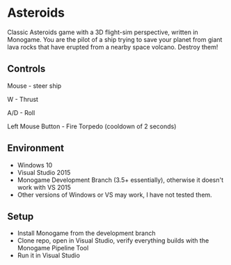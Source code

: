 # Asteroids

Classic Asteroids game with a 3D flight-sim perspective, written in Monogame. You are the pilot of a ship trying to save your planet from giant lava rocks that have erupted from a nearby space volcano. Destroy them!

## Controls
Mouse - steer ship

W - Thrust

A/D - Roll

Left Mouse Button - Fire Torpedo (cooldown of 2 seconds)

## Environment
- Windows 10
- Visual Studio 2015
- Monogame Development Branch (3.5+ essentially), otherwise it doesn't work with VS 2015
- Other versions of Windows or VS may work, I have not tested them.

## Setup
- Install Monogame from the development branch
- Clone repo, open in Visual Studio, verify everything builds with the Monogame Pipeline Tool
- Run it in Visual Studio
